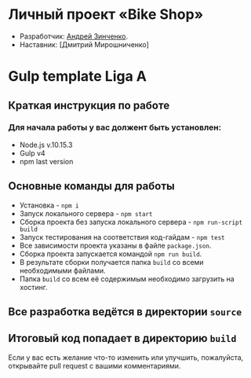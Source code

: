 # Личный проект «Bike Shop»

* Разработчик: [Андрей Зинченко](https://github.com/ZinchAndrey).
* Наставник: [Дмитрий Мирошниченко]

# Gulp template Liga A
## Краткая инструкция по работе
### Для начала работы у вас должент быть установлен:
* Node.js v.10.15.3
* Gulp v4
* npm last version
## Основные команды для работы
* Установка - `npm i`
* Запуск локального сервера - `npm start`
* Сборка проекта без запуска локального сервера - `npm run-script build`
* Запуск тестирования на соответствия код-гайдам - `npm test`
* Все зависимости проекта указаны в файле `package.json`.
* Сборка проекта  запускается командой `npm run build`.
* В результате сборки  получается папка `build` со всеми необходимыми файлами.
* Папка `build` со всем её содержимым необходимо загрузить на хостинг.

## Все разработка ведётся в директории `source`
## Итоговый код попадает в директорию `build`

Если у вас есть желание что-то изменить или улучшить, пожалуйста, открывайте pull request с вашими комментариями.
